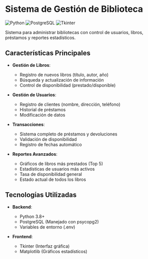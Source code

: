 # Sistema de Gestión de Biblioteca 

![Python](https://img.shields.io/badge/Python-3.8%2B-blue)
![PostgreSQL](https://img.shields.io/badge/PostgreSQL-13%2B-blue)
![Tkinter](https://img.shields.io/badge/GUI-Tkinter-green)

Sistema para administrar bibliotecas con control de usuarios, libros, préstamos y reportes estadísticos.

## Características Principales 

- **Gestión de Libros**:
  - Registro de nuevos libros (título, autor, año)
  - Búsqueda y actualización de información
  - Control de disponibilidad (prestado/disponible)

- **Gestión de Usuarios**:
  - Registro de clientes (nombre, dirección, teléfono)
  - Historial de préstamos
  - Modificación de datos

- **Transacciones**:
  - Sistema completo de préstamos y devoluciones
  - Validación de disponibilidad
  - Registro de fechas automático

- **Reportes Avanzados**:
  - Gráficos de libros más prestados (Top 5)
  - Estadísticas de usuarios más activos
  - Tasa de disponibilidad general
  - Estado actual de todos los libros

## Tecnologías Utilizadas 

- **Backend**:
  - Python 3.8+
  - PostgreSQL (Manejado con psycopg2)
  - Variables de entorno (.env)

- **Frontend**:
  - Tkinter (Interfaz gráfica)
  - Matplotlib (Gráficos estadísticos)

